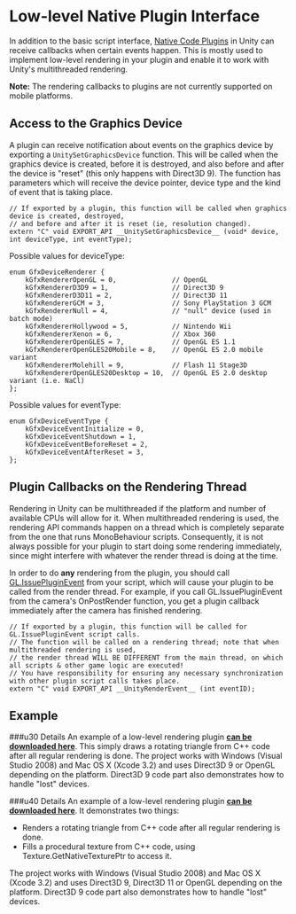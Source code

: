 Low-level Native Plugin Interface
=================================


In addition to the basic script interface, [Native Code Plugins](Plugins.html) in Unity can receive callbacks when certain events happen. This is mostly used to implement low-level rendering in your plugin and enable it to work with Unity's multithreaded rendering.

__Note:__ The rendering callbacks to plugins are not currently supported on mobile platforms.

Access to the Graphics Device
-----------------------------


A plugin can receive notification about events on the graphics device by exporting a `UnitySetGraphicsDevice` function. This will be called when the graphics device is created, before it is destroyed, and also before and after the device is "reset" (this only happens with Direct3D 9). The function has parameters which will receive the device pointer, device type and the kind of event that is taking place.

    // If exported by a plugin, this function will be called when graphics device is created, destroyed,
    // and before and after it is reset (ie, resolution changed).
    extern "C" void EXPORT_API __UnitySetGraphicsDevice__ (void* device, int deviceType, int eventType);

Possible values for deviceType:

    enum GfxDeviceRenderer {
        kGfxRendererOpenGL = 0,              // OpenGL
        kGfxRendererD3D9 = 1,                // Direct3D 9
        kGfxRendererD3D11 = 2,               // Direct3D 11
        kGfxRendererGCM = 3,                 // Sony PlayStation 3 GCM
        kGfxRendererNull = 4,                // "null" device (used in batch mode)
        kGfxRendererHollywood = 5,           // Nintendo Wii
        kGfxRendererXenon = 6,               // Xbox 360
        kGfxRendererOpenGLES = 7,            // OpenGL ES 1.1
        kGfxRendererOpenGLES20Mobile = 8,    // OpenGL ES 2.0 mobile variant
        kGfxRendererMolehill = 9,            // Flash 11 Stage3D
        kGfxRendererOpenGLES20Desktop = 10,  // OpenGL ES 2.0 desktop variant (i.e. NaCl)
    };

Possible values for eventType:

    enum GfxDeviceEventType {
        kGfxDeviceEventInitialize = 0,
        kGfxDeviceEventShutdown = 1,
        kGfxDeviceEventBeforeReset = 2,
        kGfxDeviceEventAfterReset = 3,
    };


Plugin Callbacks on the Rendering Thread
----------------------------------------


Rendering in Unity can be multithreaded if the platform and number of available CPUs will allow for it. When multithreaded rendering is used, the rendering API commands happen on a thread which is completely separate from the one that runs MonoBehaviour scripts. Consequently, it is not always possible for your plugin to start doing some rendering immediately, since might interfere with whatever the render thread is doing at the time.

In order to do __any__ rendering from the plugin, you should call [GL.IssuePluginEvent](ScriptRef:GL.IssuePluginEvent.html.html) from your script, which will cause your plugin to be called from the render thread. For example, if you call GL.IssuePluginEvent from the camera's OnPostRender function, you get a plugin callback immediately after the camera has finished rendering.

    // If exported by a plugin, this function will be called for GL.IssuePluginEvent script calls.
    // The function will be called on a rendering thread; note that when multithreaded rendering is used,
    // the render thread WILL BE DIFFERENT from the main thread, on which all scripts & other game logic are executed!
    // You have responsibility for ensuring any necessary synchronization with other plugin script calls takes place.
    extern "C" void EXPORT_API __UnityRenderEvent__ (int eventID);


Example
-------



###u30 Details
An example of a low-level rendering plugin __[can be downloaded here](Attach:RenderingPluginExample.zip.html)__. This simply draws a rotating triangle from C++ code after all regular rendering is done. The project works with Windows (Visual Studio 2008) and Mac OS X (Xcode 3.2) and uses Direct3D 9 or OpenGL depending on the platform. Direct3D 9 code part also demonstrates how to handle "lost" devices.


###u40 Details
An example of a low-level rendering plugin __[can be downloaded here](Attach:RenderingPluginExample40.zip.html)__. It demonstrates two things:
* Renders a rotating triangle from C++ code after all regular rendering is done.
* Fills a procedural texture from C++ code, using Texture.GetNativeTexturePtr to access it.

The project works with Windows (Visual Studio 2008) and Mac OS X (Xcode 3.2) and uses Direct3D 9, Direct3D 11 or OpenGL depending on the platform. Direct3D 9 code part also demonstrates how to handle "lost" devices.

